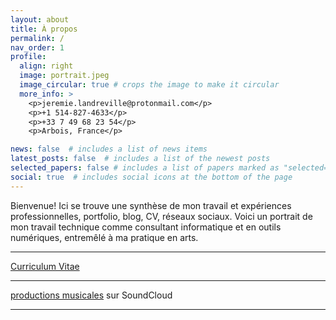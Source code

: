 ```yaml
---
layout: about
title: À propos
permalink: /
nav_order: 1
profile:
  align: right
  image: portrait.jpeg
  image_circular: true # crops the image to make it circular
  more_info: >
    <p>jeremie.landreville@protonmail.com</p>
    <p>+1 514-827-4633</p>
    <p>+33 7 49 68 23 54</p>
    <p>Arbois, France</p>

news: false  # includes a list of news items
latest_posts: false  # includes a list of the newest posts
selected_papers: false # includes a list of papers marked as "selected={true}"
social: true  # includes social icons at the bottom of the page
---
```


Bienvenue! Ici se trouve une synthèse de mon travail et expériences professionnelles, 
portfolio, blog, CV, réseaux sociaux. Voici un portrait de mon travail 
technique comme consultant informatique et en outils numériques, 
entremêlé à ma pratique en arts. 
  
---
  
[Curriculum Vitae](https://lndrvll.github.io/cv/) 
  
---
   
[productions musicales](https://soundcloud.com/00jrme) sur SoundCloud  

---